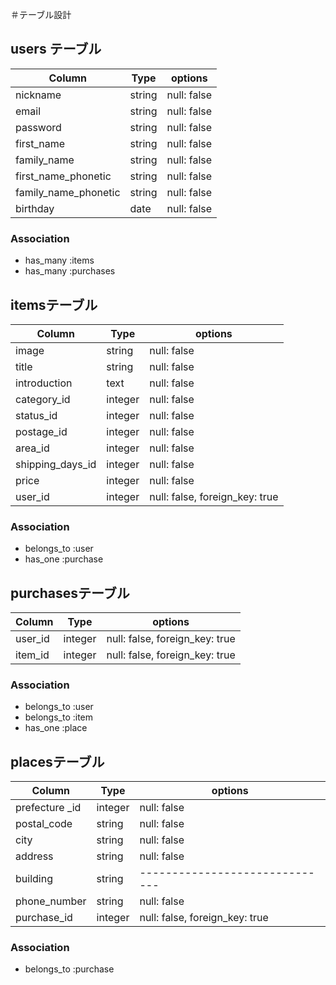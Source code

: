 ＃テーブル設計

## users テーブル
|Column               |Type        |options            |
|---------------------|------------|-------------------|
|nickname             |string      |null: false        |
|email                |string      |null: false        |
|password             |string      |null: false        |
|first_name           |string      |null: false        |
|family_name          |string      |null: false        |
|first_name_phonetic  |string       |null: false       |
|family_name_phonetic |string       |null: false       |
|birthday             |date        |null: false        |

### Association

- has_many :items
- has_many :purchases

## itemsテーブル
|Column           |Type        |options                         |
|-----------------|------------|--------------------------------|
|image            |string        |null: false                     |
|title            |string      |null: false                     |
|introduction     |text        |null: false                     |
|category_id      |integer     |null: false                     |
|status_id        |integer     |null: false                     |
|postage_id       |integer     |null: false                     |
|area_id          |integer     |null: false                     |
|shipping_days_id |integer     |null: false                     |
|price            |integer     |null: false                     |
|user_id          |integer     |null: false, foreign_key: true  |

### Association

- belongs_to :user
- has_one :purchase

## purchasesテーブル
|Column           |Type        |options                         |
|-----------------|------------|--------------------------------|
|user_id          |integer     |null: false, foreign_key: true  |
|item_id          |integer     |null: false, foreign_key: true  |

### Association

- belongs_to :user
- belongs_to :item
- has_one :place

## placesテーブル
|Column           |Type        |options                       |
|-----------------|------------|------------------------------|
|prefecture _id   |integer     |null: false                   |
|postal_code      |string      |null: false                   |
|city             |string      |null: false                   |
|address          |string      |null: false                   |
|building         |string      |------------------------------|
|phone_number     |string      |null: false                   |
|purchase_id      |integer     |null: false, foreign_key: true|


### Association

- belongs_to :purchase